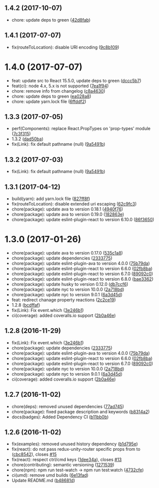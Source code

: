 <a name="1.4.2"></a>
## 1.4.2 (2017-10-07)

* chore: update deps to green ([42d8fab](https://github.com/auru/redux-unity-router/commit/42d8fab))



<a name="1.4.1"></a>
## 1.4.1 (2017-07-07)

* fix(routeToLocation): disable URI encoding ([9c8b109](https://github.com/auru/redux-unity-router/commit/9c8b109))



<a name="1.4.0"></a>
# 1.4.0 (2017-07-07)

* feat: update src to React 15.5.0, update deps to green ([dccc5b7](https://github.com/auru/redux-unity-router/commit/dccc5b7))
* feat(ci): node 4.x, 5.x is not supported ([7ea1f94](https://github.com/auru/redux-unity-router/commit/7ea1f94))
* chore: remove info from changelog ([c8a4630](https://github.com/auru/redux-unity-router/commit/c8a4630))
* chore: update deps to green ([ea028a8](https://github.com/auru/redux-unity-router/commit/ea028a8))
* chore: update yarn.lock file ([6ffddf2](https://github.com/auru/redux-unity-router/commit/6ffddf2))



<a name="1.3.3"></a>
## 1.3.3 (2017-07-05)

* perf(Components): replace React.PropTypes on 'prop-types' module ([7c3f315](https://github.com/auru/redux-unity-router/commit/7c3f315))
* 1.3.2 ([dad50ba](https://github.com/auru/redux-unity-router/commit/dad50ba))
* fix(Link): fix default pathname (null) ([9a5491b](https://github.com/auru/redux-unity-router/commit/9a5491b))



<a name="1.3.2"></a>
## 1.3.2 (2017-07-03)

* fix(Link): fix default pathname (null) ([9a5491b](https://github.com/auru/redux-unity-router/commit/9a5491b))



<a name="1.3.1"></a>
## 1.3.1 (2017-04-12)

* build(yarn): add yarn.lock file ([827ff8f](https://github.com/auru/redux-unity-router/commit/827ff8f))
* fix(routeToLocation): disable extended uri escaping ([62c9fc3](https://github.com/auru/redux-unity-router/commit/62c9fc3))
* chore(package): update ava to version 0.18.1 ([4940f76](https://github.com/auru/redux-unity-router/commit/4940f76))
* chore(package): update ava to version 0.19.0 ([182863e](https://github.com/auru/redux-unity-router/commit/182863e))
* chore(package): update eslint-plugin-react to version 6.10.0 ([86f3650](https://github.com/auru/redux-unity-router/commit/86f3650))



<a name="1.3.0"></a>
# 1.3.0 (2017-01-26)

* chore(package): update ava to version 0.17.0 ([535c1a8](https://github.com/auru/redux-unity-router/commit/535c1a8))
* chore(package): update dependencies ([2333775](https://github.com/auru/redux-unity-router/commit/2333775))
* chore(package): update eslint-plugin-ava to version 4.0.0 ([75b79da](https://github.com/auru/redux-unity-router/commit/75b79da))
* chore(package): update eslint-plugin-react to version 6.6.0 ([02fb8ba](https://github.com/auru/redux-unity-router/commit/02fb8ba))
* chore(package): update eslint-plugin-react to version 6.7.0 ([89092c0](https://github.com/auru/redux-unity-router/commit/89092c0))
* chore(package): update eslint-plugin-react to version 6.8.0 ([bae3362](https://github.com/auru/redux-unity-router/commit/bae3362))
* chore(package): update husky to version 0.12.0 ([db7ccf6](https://github.com/auru/redux-unity-router/commit/db7ccf6))
* chore(package): update nyc to version 10.0.0 ([2a718bd](https://github.com/auru/redux-unity-router/commit/2a718bd))
* chore(package): update nyc to version 9.0.1 ([6a3d45d](https://github.com/auru/redux-unity-router/commit/6a3d45d))
* feat: redirect chanage property reactions ([2c2ce19](https://github.com/auru/redux-unity-router/commit/2c2ce19))
* 1.2.8 ([bcdffaf](https://github.com/auru/redux-unity-router/commit/bcdffaf))
* fix(Link): Fix event.which ([3e246b1](https://github.com/auru/redux-unity-router/commit/3e246b1))
* ci(coverage): added coveralls.io support ([2b0a46e](https://github.com/auru/redux-unity-router/commit/2b0a46e))



<a name="1.2.8"></a>
## 1.2.8 (2016-11-29)

* fix(Link): Fix event.which ([3e246b1](https://github.com/auru/redux-unity-router/commit/3e246b1))
* chore(package): update dependencies ([2333775](https://github.com/auru/redux-unity-router/commit/2333775))
* chore(package): update eslint-plugin-ava to version 4.0.0 ([75b79da](https://github.com/auru/redux-unity-router/commit/75b79da))
* chore(package): update eslint-plugin-react to version 6.6.0 ([02fb8ba](https://github.com/auru/redux-unity-router/commit/02fb8ba))
* chore(package): update eslint-plugin-react to version 6.7.0 ([89092c0](https://github.com/auru/redux-unity-router/commit/89092c0))
* chore(package): update nyc to version 10.0.0 ([2a718bd](https://github.com/auru/redux-unity-router/commit/2a718bd))
* chore(package): update nyc to version 9.0.1 ([6a3d45d](https://github.com/auru/redux-unity-router/commit/6a3d45d))
* ci(coverage): added coveralls.io support ([2b0a46e](https://github.com/auru/redux-unity-router/commit/2b0a46e))



<a name="1.2.7"></a>
## 1.2.7 (2016-11-02)

* chore(deps): removed unused dependencies ([77ad745](https://github.com/auru/redux-unity-router/commit/77ad745))
* chore(package): fixed package description and keywords ([b8314a2](https://github.com/auru/redux-unity-router/commit/b8314a2))
* docs(badges): Added Dependency CI ([b11bb0b](https://github.com/auru/redux-unity-router/commit/b11bb0b))



<a name="1.2.6"></a>
## 1.2.6 (2016-11-02)

* fix(examples): removed unused history dependency ([b1d795e](https://github.com/auru/redux-unity-router/commit/b1d795e))
* fix(react): do not pass redux-unity-router specific props from <Link> to <a> ([cbc8542](https://github.com/auru/redux-unity-router/commit/cbc8542)), closes [#15](https://github.com/auru/redux-unity-router/issues/15)
* fix(react): respect ctrl/cmd keys ([1dee34a](https://github.com/auru/redux-unity-router/commit/1dee34a)), closes [#13](https://github.com/auru/redux-unity-router/issues/13)
* chore(contributing): semantic versioning ([1271539](https://github.com/auru/redux-unity-router/commit/1271539))
* chore(npm): npm run test-watch -> npm run test:watch ([4732cfe](https://github.com/auru/redux-unity-router/commit/4732cfe))
* ci(umd): remove umd builds ([6e13fad](https://github.com/auru/redux-unity-router/commit/6e13fad))
* Update README.md ([b48681d](https://github.com/auru/redux-unity-router/commit/b48681d))



